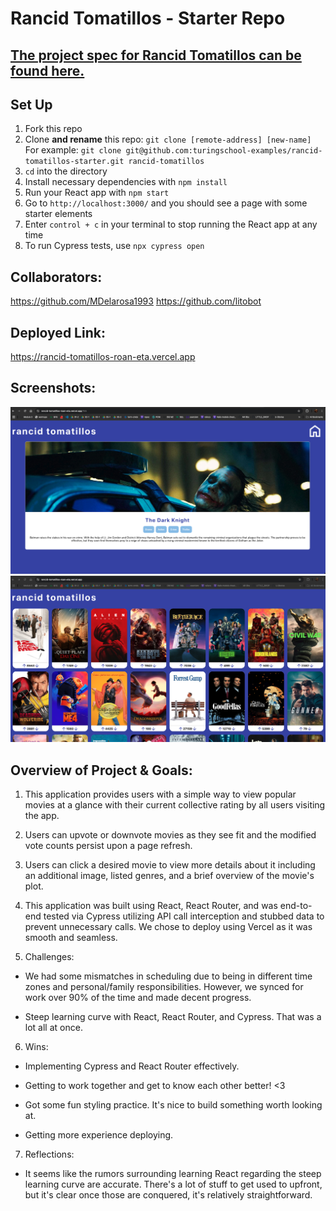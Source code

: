 # Rancid Tomatillos - Starter Repo

## [The project spec for Rancid Tomatillos can be found here.](https://curriculum.turing.edu/module3/projects/rancid-tomatillos)

## Set Up

1.  Fork this repo
2.  Clone **and rename** this repo: `git clone [remote-address] [new-name]`  
    For example: `git clone git@github.com:turingschool-examples/rancid-tomatillos-starter.git rancid-tomatillos`
3.  `cd` into the directory
4.  Install necessary dependencies with `npm install`
5.  Run your React app with `npm start`
6.  Go to `http://localhost:3000/` and you should see a page with some starter elements
7.  Enter `control + c` in your terminal to stop running the React app at any time
8.  To run Cypress tests, use `npx cypress open`


## Collaborators:

https://github.com/MDelarosa1993
https://github.com/litobot


## Deployed Link:

https://rancid-tomatillos-roan-eta.vercel.app


## Screenshots:

![Movie Details Screenshot](src/Assets/MovieDetails.png)
![Movies Container Screenshot](src/Assets/MoviesContainer.png)


## Overview of Project & Goals:

1. This application provides users with a simple way to view popular movies at a glance with their current collective rating by all users visiting the app.

2. Users can upvote or downvote movies as they see fit and the modified vote counts persist upon a page refresh.

3. Users can click a desired movie to view more details about it including an additional image, listed genres, and a brief overview of the movie's plot.

4. This application was built using React, React Router, and was end-to-end tested via Cypress utilizing API call interception and stubbed data to prevent unnecessary calls. We chose to deploy using Vercel as it was smooth and seamless.

5. Challenges: 

- We had some mismatches in scheduling due to being in different time zones and personal/family responsibilities. However, we synced for work over 90% of the time and made decent progress.

- Steep learning curve with React, React Router, and Cypress. That was a lot all at once.

6. Wins:

- Implementing Cypress and React Router effectively.

- Getting to work together and get to know each other better! <3

- Got some fun styling practice. It's nice to build something worth looking at.

- Getting more experience deploying.

7. Reflections:

- It seems like the rumors surrounding learning React regarding the steep learning curve are accurate.  There's a lot of stuff to get used to upfront, but it's clear once those are conquered, it's relatively straightforward.
